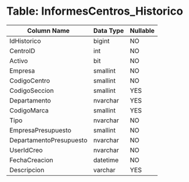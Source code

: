 # Table: InformesCentros_Historico

| Column Name | Data Type | Nullable |
|-------------|-----------|----------|
| IdHistorico | bigint | NO |
| CentroID | int | NO |
| Activo | bit | NO |
| Empresa | smallint | NO |
| CodigoCentro | smallint | NO |
| CodigoSeccion | smallint | YES |
| Departamento | nvarchar | YES |
| CodigoMarca | smallint | YES |
| Tipo | nvarchar | NO |
| EmpresaPresupuesto | smallint | NO |
| DepartamentoPresupuesto | nvarchar | NO |
| UserIdCreo | nvarchar | NO |
| FechaCreacion | datetime | NO |
| Descripcion | varchar | YES |
